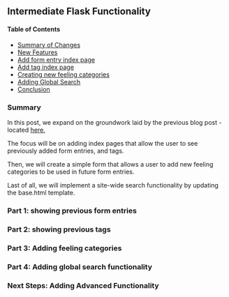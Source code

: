 ## Intermediate Flask Functionality ##

#### Table of Contents ####

- [Summary of Changes](#summary)
- [New Features](#new-features)
- [Add form entry index page](#part-1-showing-previous-form-entries)
- [Add tag index page](#part-2-showing-previous-tags)
- [Creating new feeling categories](#part-3-adding-feeling-categories)
- [Adding Global Search](#part-4-adding-global-search-functionality)
- [Conclusion](#next-steps-adding-advanced-functionality)

### Summary ###

In this post, we expand on the groundwork laid by the previous blog post - located [here.](/2023/09/05/log-your-feelings.md)

The focus will be on adding index pages that allow the user to see previously added form entries, and tags.

Then, we will create a simple form that allows a user to add new feeling categories to be used in future form entries.

Last of all, we will implement a site-wide search functionality by updating the base.html template.

### Part 1: showing previous form entries ###

### Part 2: showing previous tags ###

### Part 3: Adding feeling categories ###

### Part 4: Adding global search functionality ###

### Next Steps: Adding Advanced Functionality ###
